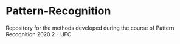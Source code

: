# Pattern-Recognition
Repository for the methods developed during the course of Pattern Recognition 2020.2 - UFC
